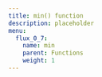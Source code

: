```yaml
---
title: min() function
description: placeholder
menu:
  flux_0_7:
    name: min
    parent: Functions
    weight: 1
---
```

